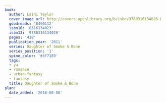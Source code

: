 ```yaml
---
book:
  author: Laini Taylor
  cover_image_url: http://covers.openlibrary.org/b/isbn/9780316134026-L.jpg
  goodreads: '8490112'
  isbn10: '0316134023'
  isbn13: '9780316134026'
  pages: '418'
  publication_year: '2011'
  series: Daughter of Smoke & Bone
  series_position: '1'
  spine_color: '#3f7189'
  tags:
  - ya
  - romance
  - urban-fantasy
  - fantasy
  title: Daughter of Smoke & Bone
plan:
  date_added: '2016-06-08'
---
```

